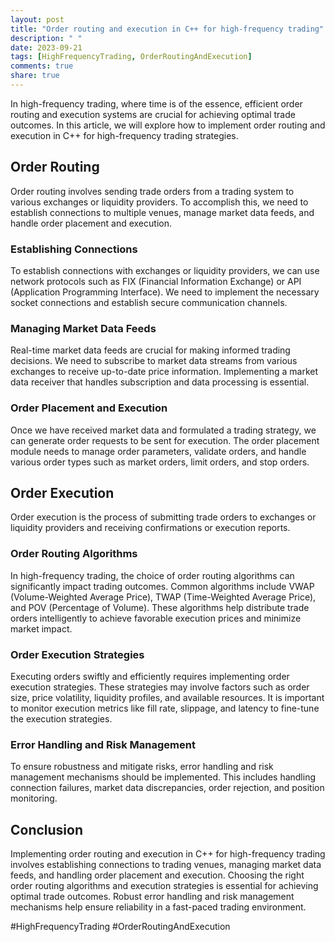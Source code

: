 ```yaml
---
layout: post
title: "Order routing and execution in C++ for high-frequency trading"
description: " "
date: 2023-09-21
tags: [HighFrequencyTrading, OrderRoutingAndExecution]
comments: true
share: true
---
```


In high-frequency trading, where time is of the essence, efficient order routing and execution systems are crucial for achieving optimal trade outcomes. In this article, we will explore how to implement order routing and execution in C++ for high-frequency trading strategies.

## Order Routing

Order routing involves sending trade orders from a trading system to various exchanges or liquidity providers. To accomplish this, we need to establish connections to multiple venues, manage market data feeds, and handle order placement and execution.

### Establishing Connections

To establish connections with exchanges or liquidity providers, we can use network protocols such as FIX (Financial Information Exchange) or API (Application Programming Interface). We need to implement the necessary socket connections and establish secure communication channels.

### Managing Market Data Feeds

Real-time market data feeds are crucial for making informed trading decisions. We need to subscribe to market data streams from various exchanges to receive up-to-date price information. Implementing a market data receiver that handles subscription and data processing is essential.

### Order Placement and Execution

Once we have received market data and formulated a trading strategy, we can generate order requests to be sent for execution. The order placement module needs to manage order parameters, validate orders, and handle various order types such as market orders, limit orders, and stop orders.

## Order Execution

Order execution is the process of submitting trade orders to exchanges or liquidity providers and receiving confirmations or execution reports.

### Order Routing Algorithms

In high-frequency trading, the choice of order routing algorithms can significantly impact trading outcomes. Common algorithms include VWAP (Volume-Weighted Average Price), TWAP (Time-Weighted Average Price), and POV (Percentage of Volume). These algorithms help distribute trade orders intelligently to achieve favorable execution prices and minimize market impact.

### Order Execution Strategies

Executing orders swiftly and efficiently requires implementing order execution strategies. These strategies may involve factors such as order size, price volatility, liquidity profiles, and available resources. It is important to monitor execution metrics like fill rate, slippage, and latency to fine-tune the execution strategies.

### Error Handling and Risk Management

To ensure robustness and mitigate risks, error handling and risk management mechanisms should be implemented. This includes handling connection failures, market data discrepancies, order rejection, and position monitoring.

## Conclusion

Implementing order routing and execution in C++ for high-frequency trading involves establishing connections to trading venues, managing market data feeds, and handling order placement and execution. Choosing the right order routing algorithms and execution strategies is essential for achieving optimal trade outcomes. Robust error handling and risk management mechanisms help ensure reliability in a fast-paced trading environment.

#HighFrequencyTrading #OrderRoutingAndExecution